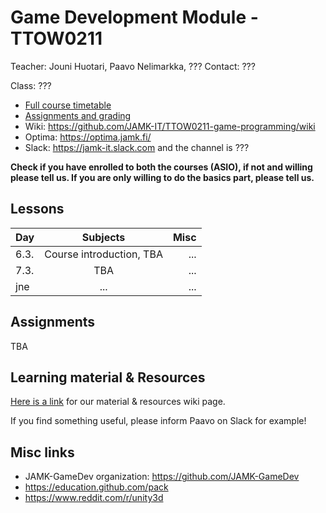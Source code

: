 # Game Development Module - TTOW0211

Teacher: Jouni Huotari, Paavo Nelimarkka, ???
Contact: ???

Class: ???

- [Full course timetable](https://docs.google.com/spreadsheets/d/1ShNeOn9NxLJRXbAWSBZQAN_UrCkyc1bE3_25_HNp-ao/edit?usp=sharing)
- [Assignments and grading]()
- Wiki: https://github.com/JAMK-IT/TTOW0211-game-programming/wiki
- Optima: https://optima.jamk.fi/
- Slack: https://jamk-it.slack.com and the channel is ???

**Check if you have enrolled to both the courses (ASIO), if not and willing please tell us. If you are only willing to do the basics part, please tell us.**

## Lessons
| Day | Subjects | Misc |
|:--------|:----------:|-----:|
| 6.3. | Course introduction, TBA | ... | 
| 7.3. | TBA | ... | 
| jne | ... | ... | 

## Assignments

TBA

## Learning material & Resources

[Here is a link](https://github.com/JAMK-IT/TTOW0211-game-programming/wiki/material) for our material & resources wiki page. 

If you find something useful, please inform Paavo on Slack for example!
 
## Misc links

- JAMK-GameDev organization: https://github.com/JAMK-GameDev
- https://education.github.com/pack
- https://www.reddit.com/r/unity3d


